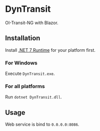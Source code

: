 # DynTransit

OI-Transit-NG with Blazor.

## Installation

Install [.NET 7 Runtime](https://dotnet.microsoft.com/zh-cn/download/dotnet/7.0) for your platform first.

### For Windows

Execute `DynTransit.exe`.

### For all platforms

Run `dotnet DynTransit.dll`.

## Usage

Web service is bind to `0.0.0.0:8086`.
